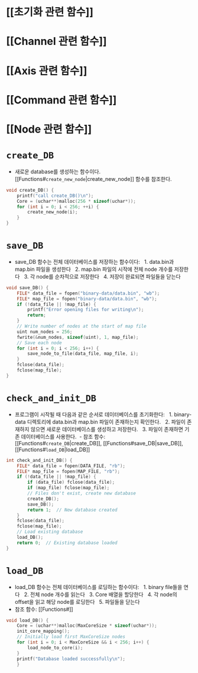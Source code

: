 # [[초기화 관련 함수]]

# [[Channel 관련 함수]]

# [[Axis 관련 함수]]

# [[Command 관련 함수]]
# [[Node 관련 함수]]

# `create_DB`
- 새로운 database를 생성하는 함수이다. [[Functions#`create_new_node`|create_new_node]] 함수를 참조한다. 
```c
void create_DB() {
    printf("call create_DB()\n");
    Core = (uchar**)malloc(256 * sizeof(uchar*));
    for (int i = 0; i < 256; ++i) {
        create_new_node(i);
    }
}
```

# `save_DB`
- save_DB 함수는 전체 데이터베이스를 저장하는 함수이다:
  1. data.bin과 map.bin 파일을 생성한다
  2. map.bin 파일의 시작에 전체 node 개수를 저장한다
  3. 각 node를 순차적으로 저장한다
  4. 저장이 완료되면 파일들을 닫는다
```c
void save_DB() {
    FILE* data_file = fopen("binary-data/data.bin", "wb");
    FILE* map_file = fopen("binary-data/data.bin", "wb");
    if (!data_file || !map_file) {
        printf("Error opening files for writing\n");
        return;
    }
    // Write number of nodes at the start of map file
    uint num_nodes = 256;
    fwrite(&num_nodes, sizeof(uint), 1, map_file);
    // Save each node
    for (int i = 0; i < 256; i++) {
        save_node_to_file(data_file, map_file, i);
    }
    fclose(data_file);
    fclose(map_file);
}
```

# `check_and_init_DB`
- 프로그램이 시작될 때 다음과 같은 순서로 데이터베이스를 초기화한다:
  1. binary-data 디렉토리에 data.bin과 map.bin 파일이 존재하는지 확인한다.
  2. 파일이 존재하지 않으면 새로운 데이터베이스를 생성하고 저장한다.
  3. 파일이 존재하면 기존 데이터베이스를 사용한다.
 - 참조 함수: [[Functions#`create_DB`|create_DB]], [[Functions#save_DB|save_DB]], [[Functions#`load_DB`|load_DB]]
```c
int check_and_init_DB() {
    FILE* data_file = fopen(DATA_FILE, "rb");
    FILE* map_file = fopen(MAP_FILE, "rb");
    if (!data_file || !map_file) {
        if (data_file) fclose(data_file);
        if (map_file) fclose(map_file);
        // Files don't exist, create new database
        create_DB();
        save_DB();
        return 1;  // New database created
    }
    fclose(data_file);
    fclose(map_file);
    // Load existing database
    load_DB();
    return 0;  // Existing database loaded
}
```

# `load_DB`
- load_DB 함수는 전체 데이터베이스를 로딩하는 함수이다:
  1. binary file들을 연다
  2. 전체 node 개수를 읽는다
  3. Core 배열을 할당한다
  4. 각 node의 offset을 읽고 해당 node를 로딩한다
  5. 파일들을 닫는다
- 참조 함수: [[Functions#]]
```c
void load_DB() {
    Core = (uchar**)malloc(MaxCoreSize * sizeof(uchar*));
    init_core_mapping();
    // Initially load first MaxCoreSize nodes
    for (int i = 0; i < MaxCoreSize && i < 256; i++) {
        load_node_to_core(i);
    }
    printf("Database loaded successfully\n");
    }
```

